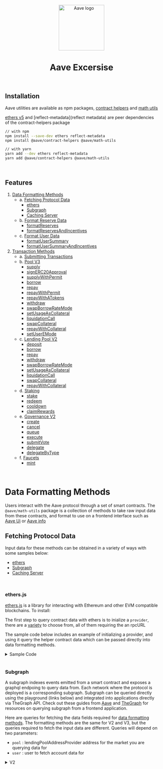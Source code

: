 <p align="center"> <a href="https://aave.com/" rel="noopener" target="_blank"><img width="150" src="https://app.aave.com/aaveLogo.svg" alt="Aave logo"></a></p>

<h1 align="center">Aave Excersise</h1>


<br />

## Installation

Aave utilities are available as npm packages,
[contract helpers](https://www.npmjs.com/package/@aave/contract-helpers) and
[math utils](https://www.npmjs.com/package/@aave/math-utils)

[ethers v5](https://docs.ethers.io/v5/) and [reflect-metadata](reflect metadata)
are peer dependencies of the contract-helpers package

```sh
// with npm
npm install --save-dev ethers reflect-metadata
npm install @aave/contract-helpers @aave/math-utils

// with yarn
yarn add --dev ethers reflect-metadata
yarn add @aave/contract-helpers @aave/math-utils
```

<br />

## Features

1.  [Data Formatting Methods](#data-formatting-methods)
    - a. [Fetching Protocol Data](#fetching-protocol-data)
      - [ethers](#ethersjs)
      - [Subgraph](#subgraph)
      - [Caching Server](#caching-server)
    - b. [Format Reserve Data](#reserve-data)
      - [formatReserves](#formatReserves)
      - [formatReservesAndIncentives](#formatReservesAndIncentives)
    - c. [Format User Data](#user-data)
      - [formatUserSummary](#formatUserSummary)
      - [formatUserSummaryAndIncentives](#formatUserSummaryAndIncentives)
2.  [Transaction Methods](#transaction-methods)
    - a. [Submitting Transactions](#submitting-transactions)
    - b. [Pool V3](#pool-v3)
      - [supply](#supply)
      - [signERC20Approval](#signERC20Approval)
      - [supplyWithPermit](#supply-with-permit)
      - [borrow](<#borrow-(v3)>)
      - [repay](<#repay-(v3)>)
      - [repayWithPermit](#repayWithPermit)
      - [repayWithATokens](#repayWithATokens)
      - [withdraw](<#withdraw-(v3)>)
      - [swapBorrowRateMode](<#swapBorrowRateMode-(v3)>)
      - [setUsageAsCollateral](<#setUsageAsCollateral-(v3)>)
      - [liquidationCall](<#liquidationCall-(v3)>)
      - [swapCollateral](<#swapCollateral-(v3)>)
      - [repayWithCollateral](<#repayWithCollateral-(v3)>)
      - [setUserEMode](#setUserEMode)
    - c. [Lending Pool V2](#lending-pool-v2)
      - [deposit](#deposit)
      - [borrow](#borrow)
      - [repay](#repay)
      - [withdraw](#withdraw)
      - [swapBorrowRateMode](#swapBorrowRateMode)
      - [setUsageAsCollateral](#setUsageAsCollateral)
      - [liquidationCall](#liquidationCall)
      - [swapCollateral](#swapCollateral)
      - [repayWithCollateral](#repayWithCollateral)
    - d. [Staking](#staking)
      - [stake](#stake)
      - [redeem](#redeem)
      - [cooldown](#cooldown)
      - [claimRewards](#claimRewards)
    - e. [Governance V2](#governancev2)
      - [create](#create)
      - [cancel](#cancel)
      - [queue](#queue)
      - [execute](#execute)
      - [submitVote](#submitVote)
      - [delegate](#delegate)
      - [delegateByType](#delegateByType)
    - f. [Faucets](#faucets)
      - [mint](#mint)

<br />

# Data Formatting Methods

Users interact with the Aave protocol through a set of smart contracts. The
`@aave/math-utils` package is a collection of methods to take raw input data
from these contracts, and format to use on a frontend interface such as
[Aave Ui](https://github.com/aave/aave-ui) or
[Aave info](https://github.com/sakulstra/info.aave)

## Fetching Protocol Data

Input data for these methods can be obtained in a variety of ways with some
samples below:

- [ethers](#ethers.js)
- [Subgraph](#subgraph)
- [Caching Server](#caching-server)

<br />

### ethers.js

[ethers.js](https://docs.ethers.io/v5/) is a library for interacting with
Ethereum and other EVM compatible blockchains. To install:

The first step to query contract data with ethers is to inialize a `provider`,
there are a [variety](https://docs.ethers.io/v5/api/providers/) to choose from,
all of them requiring the an rpcURL

The sample code below includes an example of initializing a provider, and using
it query the helper contract data which can be passed directly into data
formatting methods.

<details>
	<summary>Sample Code</summary>

```ts
import { ethers } from 'ethers';
import {
  UiPoolDataProvider,
  UiIncentiveDataProvider,
  ChainId,
} from '@aave/contract-helpers';

// Sample RPC address for querying ETH mainnet
const provider = new ethers.providers.JsonRpcProvider(
  'https://eth-mainnet.alchemyapi.io/v2/demo',
);

// This is the provider used in Aave UI, it checks the chainId locally to reduce RPC calls with frequent network switches, but requires that the rpc url and chainId to remain consistent with the request being sent from the wallet (i.e. actively detecting the active chainId)
const provider = new ethers.providers.StaticJsonRpcProvider(
  'https://eth-mainnet.alchemyapi.io/v2/demo',
  ChainId.mainnet,
);

// Aave protocol contract addresses, will be different for each market and can be found at https://docs.aave.com/developers/deployed-contracts/deployed-contracts
// For V3 Testnet Release, contract addresses can be found here https://github.com/aave/aave-ui/blob/feat/arbitrum-clean/src/ui-config/markets/index.ts
const uiPoolDataProviderAddress = '0xa2DC1422E0cE89E1074A6cd7e2481e8e9c4415A6';
const uiIncentiveDataProviderAddress =
  '0xD01ab9a6577E1D84F142e44D49380e23A340387d';
const lendingPoolAddressProvider = '0xB53C1a33016B2DC2fF3653530bfF1848a515c8c5';

// User address to fetch data for
const currentAccount = '';

// View contract used to fetch all reserves data (including market base currency data), and user reserves
const poolDataProviderContract = new UiPoolDataProvider({
  uiPoolDataProviderAddress,
  provider,
  chainId: ChainId.mainnet,
});

// View contract used to fetch all reserve incentives (APRs), and user incentives
const incentiveDataProviderContract = new UiIncentiveDataProvider({
  uiIncentiveDataProviderAddress,
  provider,
  chainId: ChainId.mainnet,
});

// Note, contract calls should be performed in an async block, and updated on interval or on network/market change

// Object containing array of pool reserves and market base currency data
// { reservesArray, baseCurrencyData }
const reserves = await poolDataProviderContract.getReservesHumanized({
  lendingPoolAddressProvider,
});

// Object containing array or users aave positions and active eMode category
// { userReserves, userEmodeCategoryId }
const userReserves = await poolDataProviderContract.getUserReservesHumanized({
  lendingPoolAddressProvider,
  currentAccount,
});

// Array of incentive tokens with price feed and emission APR
const reserveIncentives =
  await incentiveDataProviderContract.getReservesIncentivesDataHumanized({
    lendingPoolAddressProvider,
  });

// Dictionary of claimable user incentives
const userIncentives =
  await incentiveDataProviderContract.getUserReservesIncentivesDataHumanized({
    lendingPoolAddressProvider,
    currentAccount,
  });
```

These four variables are passed as parameters into the [reserve](#reserve-data)
and [user](#user-data) formatters to compute all of the fields needed for a
frontend interface.

</details>

<br />

### Subgraph

A subgraph indexes events emitted from a smart contract and exposes a graphql
endpoing to query data from. Each network where the protocol is deployed is a
corresponding subgraph. Subgraph can be queried directly using the playground
(links below) and integrated into applications directly via TheGraph API. Check
out these guides from
[Aave](https://docs.aave.com/developers/getting-started/using-graphql) and
[TheGraph](https://thegraph.com/docs/en/developer/querying-from-your-app/) for
resources on querying subgraph from a frontend application.

Here are queries for fetching the data fields required for
[data formatting methods](#data-formatting-methods). The formatting methods are
the same for V2 and V3, but the queries required to fetch the input data are
different. Queries will depend on two parameters:

- `pool` : lendingPoolAddressProvider address for the market you are querying
  data for
- `user` : user to fetch account data for

<details>
	<summary>V2</summary>

  <details>
    <summary>Reserves</summary>

```graphql
{
  reserves(
    where: { pool: "insert_lowercase_lending_pool_address_provider_here" }
  ) {
    id
    symbol
    name
    decimals
    underlyingAsset
    usageAsCollateralEnabled
    reserveFactor
    baseLTVasCollateral
    averageStableRate
    stableDebtLastUpdateTimestamp
    liquidityIndex
    reserveLiquidationThreshold
    reserveLiquidationBonus
    variableBorrowIndex
    variableBorrowRate
    liquidityRate
    totalPrincipalStableDebt
    totalScaledVariableDebt
    lastUpdateTimestamp
    availableLiquidity
    stableBorrowRate
    totalLiquidity
    price {
      priceInEth
    }
  }
}
```

1.) How can I get a list of the recent liquidations on the Aave Polygon V3 market?


2.) How do I get my token listed on Aave?


3.) How often do token prices update and based upon which price service?


4.) I’m interested in building a liquidation bot, what do I need to get started on this?